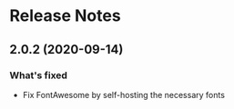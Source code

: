 # Release Notes

## 2.0.2 (2020-09-14)

### What's fixed
- Fix FontAwesome by self-hosting the necessary fonts
